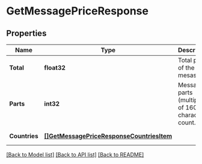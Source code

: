# GetMessagePriceResponse

## Properties
Name | Type | Description | Notes
------------ | ------------- | ------------- | -------------
**Total** | **float32** | Total price of the mesasge. | [default to null]
**Parts** | **int32** | Message parts (multiples of 160 characters) count. | [default to null]
**Countries** | [**[]GetMessagePriceResponseCountriesItem**](GetMessagePriceResponseCountriesItem.md) |  | [default to null]

[[Back to Model list]](../README.md#documentation-for-models) [[Back to API list]](../README.md#documentation-for-api-endpoints) [[Back to README]](../README.md)



